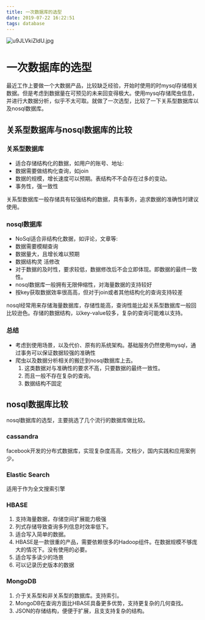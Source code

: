 ```yaml
---
title: 一次数据库的选型
date: 2019-07-22 16:22:51
tags: database
---
```

![u9JLVkiZldU.jpg](https://i.loli.net/2019/07/22/5d3572b9b99cd92815.jpg)

# 一次数据库的选型

 最近工作上要做一个大数据产品，比较缺乏经验，开始时使用的时mysql存储相关数据。但是考虑到数据量在可预见的未来回变得极大。使用mysql存储爬虫信息，并进行大数据分析，似乎不太可取。就做了一次选型，比较了一下关系型数据库以及nosql数据库。
 
## 关系型数据库与nosql数据库的比较

### 关系型数据库

* 适合存储结构化的数据，如用户的账号、地址: 
* 数据需要做结构化查询，如join 
* 数据的规模，增长速度可以预期。表结构不不会存在过多的变动。 
* 事务性，强一致性

关系型数据库一般存储具有较强结构的数据，具有事务，追求数据的准确性时建议使用。

### nosql数据库

* NoSql适合非结构化数据，如评论，文章等: 
* 数据需要模糊查询 
* 数据量大，且增长难以预期 
* 数据结构灵 活修改 
* 对于数据的及时性，要求较低，数据修改后不会立即体现。即数据的最终一致性。 
* nosql数据库一般拥有无限伸缩性，对海量数据的支持较好 
* 按key获取数据效率很⾼高，但对于join或者其他结构化的查询支持较差

nosql经常用来存储海量数据库，存储性能高，查询性能比起关系型数据库一般回比较逊色。存储的数据结构，以key-value较多，复杂的查询可能难以支持。

### 总结

* 考虑到使用场景，以及代价、原有的系统架构。基础服务仍然使用mysql，通过事务可以保证数据较强的准确性
* 爬虫以及数据分析相关的搬迁到nosql数据库上去。
    1. 这类数据对与准确性的要求不高，只要数据的最终一致性。
    2. 而且一般不存在复杂的查询。
    3. 数据结构不固定

## nosql数据库比较

nosql数据库的选型，主要挑选了几个流行的数据库做比较。

### cassandra
   
facebook开发的分布式数据库，实现复杂度⾼高，文档少，国内实践和应用案例少。

### Elastic Search

适用于作为全文搜索引擎 

### HBASE

1. 支持海量数据，存储空间扩展能力极强
2. 列式存储导致查询多列信息时效率低下。
3. 适合写入简单的数据。
4. HBASE是一款很重的产品，需要依赖很多的Hadoop组件。在数据规模不够庞大的情况下。没有使用的必要。
5. 适合写多读少的场景
6. 可以记录历史版本的数据

### MongoDB

1. 介于关系型和非关系型的数据库。支持索引。
2. MongoDB在查询方面比HBASE具备更多优势，支持更复杂的几何查找。 
3. JSON的存储结构，便便于扩展，且⽀支持复杂的结构。